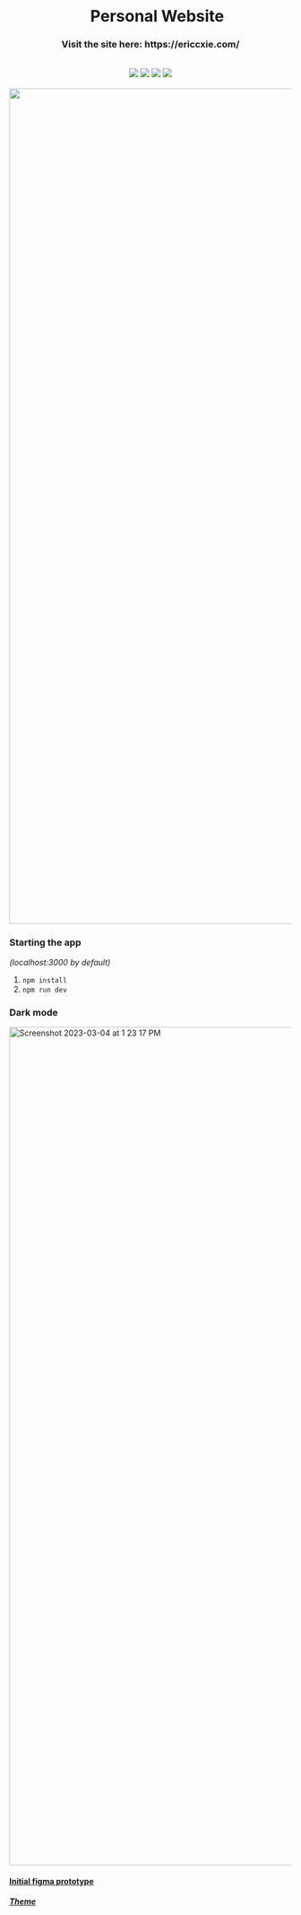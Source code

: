 <div align="center">
    <div id="user-content-toc">
      <ul>
          <summary><h1 style="display: inline-block; margin-bottom:0px">Personal Website</h1></summary>
      </ul>
    </div>
    <h3>Visit the site here: https://ericcxie.com/</h3>
    <br>
    <img src="https://img.shields.io/badge/react-%2320232a.svg?style=for-the-badge&logo=react&logoColor=%2361DAFB"/>
    <img src="https://img.shields.io/badge/Next-black?style=for-the-badge&logo=next.js&logoColor=white"/>
    <img src="https://img.shields.io/badge/tailwindcss-%2338B2AC.svg?style=for-the-badge&logo=tailwind-css&logoColor=white"/>
    <img src="https://img.shields.io/badge/figma-%23F24E1E.svg?style=for-the-badge&logo=figma&logoColor=white"/>
    <br><br>
    <img width="1491" alt="Screenshot 2023-03-04 at 1 20 49 PM" src="https://user-images.githubusercontent.com/66566975/222922444-3edffe55-d05d-44bd-a8f7-0194fdc6e207.png">
</div>

### Starting the app

_(localhost:3000 by default)_

1. `npm install`
1. `npm run dev`

### Dark mode

<img width="1496" alt="Screenshot 2023-03-04 at 1 23 17 PM" src="https://user-images.githubusercontent.com/66566975/222922521-cb77a806-b385-4902-875c-fd5e4e70e33e.png">

#### [Initial figma prototype ](https://www.figma.com/proto/cLmEGsYANojpucopovTIdQ/Personal-Website-F22?node-id=152%3A2&scaling=min-zoom&page-id=0%3A1)

##### [Theme](https://uicolors.app/edit?sv1=wild-blue-:50-f5f7fa/100-eaeef4/200-d1dae6/300-a9bbd0/400-7491b3/500-59799e/600-466083/700-394d6b/800-32435a/900-2e3a4c)
